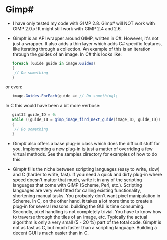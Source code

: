 Gimp#
=====

- I have only tested my code with GIMP 2.8. Gimp# will NOT work with GIMP 2.0.x! 
  It might still work with GIMP 2.4 and 2.6.

- Gimp# is an API wrapper around GIMP, written in C#. However, it's
not just a wrapper. It also adds a thin layer which adds C# specific
features, like iterating through a collection.  An example of this is
an iteration through the guides of an image. In C# this looks like:

```csharp
   foreach (Guide guide in image.Guides)
   {
	// Do something
   }
```
	
or even:

```csharp
   image.Guides.ForEach(guide => // Do something);
```
		
In C this would have been a bit more verbose:

```csharp
   gint32 guide_ID = 0:
   while ((guide_ID = gimp_image_find_next_guide(image_ID, guide_ID)) != 0)
   {
	// Do something
   }
```

- Gimp# also offers a base plug-in class which does the difficult
stuff for you. Implementing a new plug-in is just a matter of
overriding a few virtual methods. See the samples directory for
examples of how to do this.

- Gimp# fills the niche between scripting languages (easy to write,
slow) and C (harder to write, fast). If you need a quick and dirty
plug-in where speed doesn't matter that much, write it in any of the
scripting languages that come with GIMP (Scheme, Perl,
etc.). Scripting languages are very well fitted for calling existing
functionality, shortening manual tasks. You probably don't want pixel
manipulation in Scheme. In C, on the other hand, it takes a lot more
time to create a plug-in for several reasons: building the GUI is time
consuming.  Secondly, pixel handling is not completely trivial. You
have to know how to traverse through the tiles of an image,
etc. Typically the actual algorithm is only a very small (5 - 20 %)
part of the total code. Gimp# is not as fast as C, but much faster
than a scripting language. Building a decent GUI is much easier than
in C.
